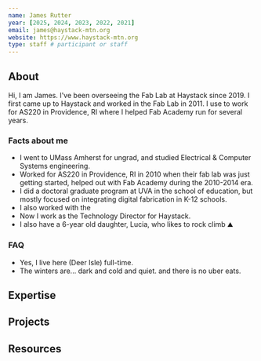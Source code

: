 ```yaml
--- 
name: James Rutter 
year: [2025, 2024, 2023, 2022, 2021]
email: james@haystack-mtn.org
website: https://www.haystack-mtn.org
type: staff # participant or staff  
---
```


## About 
Hi, I am James. I've been overseeing the Fab Lab at Haystack since 2019. I first came up to Haystack and worked in the Fab Lab in 2011. I use to work for AS220 in Providence, RI where I helped Fab Academy run for several years. 

### Facts about me
- I went to UMass Amherst for ungrad, and studied Electrical & Computer Systems engineering. 
- Worked for AS220 in Providence, RI in 2010 when their fab lab was just getting started, helped out with Fab Academy during the 2010-2014 era. 
- I did a doctoral graduate program at UVA in the school of education, but mostly focused on integrating digital fabrication in K-12 schools. 
- I also worked with the
- Now I work as the Technology Director for Haystack. 
- I also have a 6-year old daughter, Lucia, who likes to rock climb ⛰️

### FAQ
- Yes, I live here (Deer Isle) full-time. 
- The winters are... dark and cold and quiet. and there is no uber eats. 

## Expertise

## Projects

## Resources 


